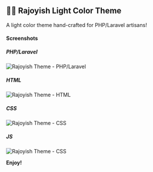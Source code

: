 ## 💅🌺 Rajoyish Light Color Theme

A light color theme hand-crafted for PHP/Laravel artisans!

#### Screenshots

##### PHP/Laravel

![Rajoyish Theme - PHP/Laravel](https://i.ibb.co/ZB7dm0T/rajoyish-theme.png)

##### HTML

![Rajoyish Theme - HTML](https://i.ibb.co/KDr0pWh/rajoyish-theme-html.png)

##### CSS

![Rajoyish Theme - CSS](https://i.ibb.co/8DP4PYB/rajoyish-theme-css.png)

##### JS

![Rajoyish Theme - CSS](https://i.ibb.co/y8gx7kh/rajoyish-theme-js.png)

**Enjoy!**
